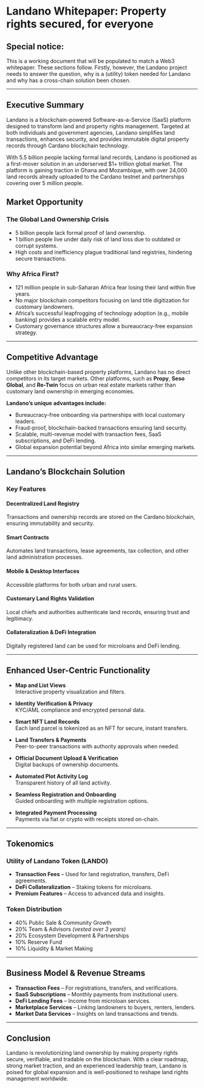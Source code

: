 # Landano Whitepaper: Property rights secured, for everyone

## Special notice: 
This is a working document that will be populated to match a Web3 whitepaper. These sections follow. Firstly, however, the Landano project needs to answer the question, why is a (utility) token needed for Landano and why has a cross-chain solution been chosen.



---

## Executive Summary

Landano is a blockchain-powered Software-as-a-Service (SaaS) platform designed to transform land and property rights management. Targeted at both individuals and government agencies, Landano simplifies land transactions, enhances security, and provides immutable digital property records through Cardano blockchain technology.

With 5.5 billion people lacking formal land records, Landano is positioned as a first-mover solution in an underserved $1+ trillion global market. The platform is gaining traction in Ghana and Mozambique, with over 24,000 land records already uploaded to the Cardano testnet and partnerships covering over 5 million people.


## Market Opportunity

### The Global Land Ownership Crisis

- 5 billion people lack formal proof of land ownership.  
- 1 billion people live under daily risk of land loss due to outdated or corrupt systems.  
- High costs and inefficiency plague traditional land registries, hindering secure transactions.

### Why Africa First?

- 121 million people in sub-Saharan Africa fear losing their land within five years.  
- No major blockchain competitors focusing on land title digitization for customary landowners.  
- Africa’s successful leapfrogging of technology adoption (e.g., mobile banking) provides a scalable entry model.  
- Customary governance structures allow a bureaucracy-free expansion strategy.

---

## Competitive Advantage

Unlike other blockchain-based property platforms, Landano has no direct competitors in its target markets. Other platforms, such as **Propy**, **Seso Global**, and **Re-Twin** focus on urban real estate markets rather than customary land ownership in emerging economies.

**Landano’s unique advantages include:**

- Bureaucracy-free onboarding via partnerships with local customary leaders.  
- Fraud-proof, blockchain-backed transactions ensuring land security.  
- Scalable, multi-revenue model with transaction fees, SaaS subscriptions, and DeFi lending.  
- Global expansion potential beyond Africa into similar emerging markets.

---

## Landano’s Blockchain Solution

### Key Features

#### Decentralized Land Registry
Transactions and ownership records are stored on the Cardano blockchain, ensuring immutability and security.

#### Smart Contracts
Automates land transactions, lease agreements, tax collection, and other land administration processes.

#### Mobile & Desktop Interfaces
Accessible platforms for both urban and rural users.

#### Customary Land Rights Validation
Local chiefs and authorities authenticate land records, ensuring trust and legitimacy.

#### Collateralization & DeFi Integration
Digitally registered land can be used for microloans and DeFi lending.

---

## Enhanced User-Centric Functionality

- **Map and List Views**  
  Interactive property visualization and filters.

- **Identity Verification & Privacy**  
  KYC/AML compliance and encrypted personal data.

- **Smart NFT Land Records**  
  Each land parcel is tokenized as an NFT for secure, instant transfers.

- **Land Transfers & Payments**  
  Peer-to-peer transactions with authority approvals when needed.

- **Official Document Upload & Verification**  
  Digital backups of ownership documents.

- **Automated Plot Activity Log**  
  Transparent history of all land activity.

- **Seamless Registration and Onboarding**  
  Guided onboarding with multiple registration options.

- **Integrated Payment Processing**  
  Payments via fiat or crypto with receipts stored on-chain.

---

## Tokenomics

### Utility of Landano Token (LANDO)

- **Transaction Fees** – Used for land registration, transfers, DeFi agreements.  
- **DeFi Collateralization** – Staking tokens for microloans.  
- **Premium Features** – Access to advanced data and insights.

### Token Distribution

- 40% Public Sale & Community Growth  
- 20% Team & Advisors *(vested over 3 years)*  
- 20% Ecosystem Development & Partnerships  
- 10% Reserve Fund  
- 10% Liquidity & Market Making

---

## Business Model & Revenue Streams

- **Transaction Fees** – For registrations, transfers, and verifications.  
- **SaaS Subscriptions** – Monthly payments from institutional users.  
- **DeFi Lending Fees** – Income from microloan services.  
- **Marketplace Services** – Linking landowners to buyers, renters, lenders.  
- **Market Data Services** – Insights on land transactions and trends.

---

## Conclusion

Landano is revolutionizing land ownership by making property rights secure, verifiable, and tradable on the blockchain. With a clear roadmap, strong market traction, and an experienced leadership team, Landano is poised for global expansion and is well-positioned to reshape land rights management worldwide.
